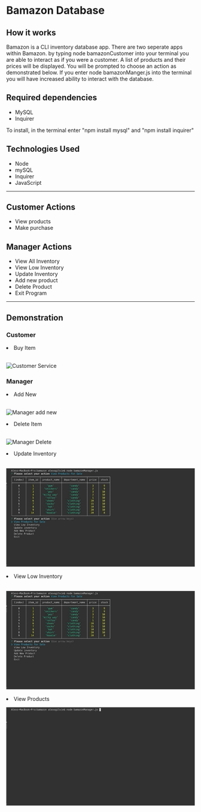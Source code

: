 <h1>Bamazon Database</h1>

<h2>How it works</h2>

<p>Bamazon is a CLI inventory database app. There are two seperate apps within Bamazon. by typing node bamazonCustomer into your terminal you are able to interact as if you were a customer. A list of products and their prices will be displayed. You will be prompted to choose an action as demonstrated below. If you enter node bamazonManger.js into the terminal you will have increased ability to interact with the database.</p>

<h2>Required dependencies</h2>
<ul>
    <li>MySQL</li>
    <li>Inquirer</li>
</ul>

<p>To install, in the terminal enter "npm install mysql" and "npm install inquirer"</p>

<h2>Technologies Used</h2>
<ul>
    <li>Node</li>
    <li>mySQL</li>
    <li>Inquirer</li>
    <li>JavaScript</li>
</ul>

<hr>

<h2>Customer Actions</h2>
<ul>
<li>View products</li>
<li>Make purchase</li>
</ul>

<h2>Manager Actions</h2>
<ul>
<li>View All Inventory</li>
<li>View Low Inventory</li>
<li>Update Inventory</li>
<li>Add new product</li>
<li>Delete Product</li>
<li>Exit Program</li>
</ul>

<hr>

<h2>Demonstration</h2>
<h3>Customer</h3>

<li>Buy Item</li>
</br>

![Customer Service](assets/customer.gif)

<h3>Manager </h3>
<li>Add New</li>
</br>

![Manager add new](assets/manager-add-new.gif)

<li>Delete Item</li>
</br>

![Manager Delete](assets/manager-delete-product.gif)

<li>Update Inventory</li>
</br>

![Manager Update Inventory](assets/manager-update-inventory.gif)

<li>View Low Inventory</li>
</br>

![Manager View Low](assets/manager-view-low.gif)
</br>

<li>View Products</li>

![Manager View All Products](assets/manager-view-products.gif)

